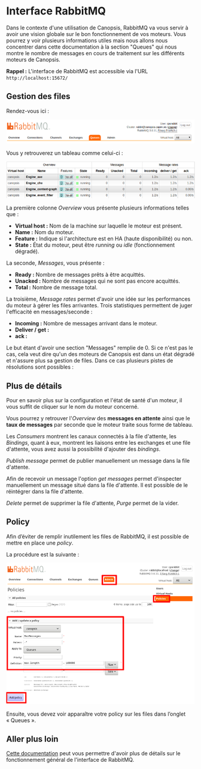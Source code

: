 # Interface RabbitMQ

Dans le contexte d'une utilisation de Canopsis, RabbitMQ va vous servir à avoir une vision globale sur le bon fonctionnement de vos moteurs.
Vous pourrez y voir plusieurs informations utiles mais nous allons nous concentrer dans cette documentation à la section "Queues" qui nous montre le nombre de messages
en cours de traitement sur les différents moteurs de Canopsis.

**Rappel :**
L'interface de RabbitMQ est accessible via l'URL ```http://localhost:15672/```

## Gestion des files

Rendez-vous ici :

![img1](img/section_queues.png)

Vous y retrouverez un tableau comme celui-ci :

![img2](img/tab1.png)

La première colonne *Overview* vous présente plusieurs informations telles que :

- **Virtual host :** Nom de la machine sur laquelle le moteur est présent.
- **Name :** Nom du moteur.
- **Feature :** Indique si l'architecture est en HA (haute disponibilité) ou non.
- **State :** État du moteur, peut être *running* ou *idle* (fonctionnement dégradé).

La seconde, *Messages*, vous présente :

- **Ready :** Nombre de messages prêts à être acquittés.
- **Unacked :** Nombre de messages qui ne sont pas encore acquittés.
- **Total :** Nombre de message total.

La troisième, *Message rates* permet d'avoir une idée sur les performances du moteur à gérer les files arrivantes. Trois statistiques permettent de juger l'efficacité en messages/seconde :

- **Incoming :** Nombre de messages arrivant dans le moteur.
- **Deliver / get :**
- **ack :**

Le but étant d'avoir une section "Messages" remplie de 0. Si ce n'est pas le cas, cela veut dire qu'un des moteurs de Canopsis est dans un état dégradé et n'assure plus sa gestion de files.
Dans ce cas plusieurs pistes de résolutions sont possibles :

## Plus de détails

Pour en savoir plus sur la configuration et l'état de santé d'un moteur, il vous suffit de cliquer sur le nom du moteur concerné.

Vous pourrez y retrouver l'*Overview* des **messages en attente** ainsi que le **taux de messages** par seconde que le moteur traite sous forme de tableau.

Les *Consumers* montrent les canaux connectés à la file d'attente, les *Bindings*, quant à eux, montrent les liaisons entre les exchanges et une file d'attente, vous avez aussi la possibilité d'ajouter des *bindings*.

*Publish message* permet de publier manuellement un message dans la file d'attente.

Afin de recevoir un message l'option *get messages* permet d'inspecter manuellement un message situé dans la file d'attente. Il est possible de le réintégrer dans la file d'attente.

*Delete* permet de supprimer la file d'attente, *Purge* permet de la vider.

## Policy

Afin d’éviter de remplir inutilement les files de RabbitMQ, il est possible de mettre en place une *policy*.

La procédure est la suivante :

![img](img/rabbitmq_policy.png)

Ensuite, vous devez voir apparaître votre policy sur les files dans l’onglet « Queues ».

## Aller plus loin

[Cette documentation](https://www.cloudamqp.com/blog/2015-05-27-part3-rabbitmq-for-beginners_the-management-interface.html#overview) peut vous permettre d'avoir plus de détails sur le fonctionnement général de l'interface de RabbitMQ.
